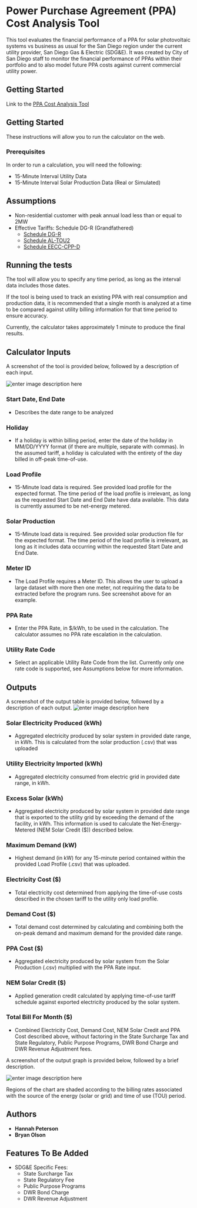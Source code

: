 # Power Purchase Agreement (PPA) Cost Analysis Tool

This tool evaluates the financial performance of a PPA for solar photovoltaic systems vs business as usual for the San Diego region under the current utility provider, San Diego Gas & Electric (SDG&E). It was created by City of San Diego staff to monitor the financial performance of PPAs within their portfolio and to also model future PPA costs against current commercial utility power. 

## Getting Started
Link to the [PPA Cost Analysis Tool](https://bryanolson.github.io/PPACalculator/)

## Getting Started

These instructions will allow you to run the calculator on the web. 

### Prerequisites

In order to run a calculation, you will need the following:

* 15-Minute Interval Utility Data
* 15-Minute Interval Solar Production Data (Real or Simulated)

## Assumptions

* Non-residential customer with peak annual load less than or equal to 2MW
* Effective Tariffs: Schedule DG-R (Grandfathered) 
	* [Schedule DG-R](http://regarchive.sdge.com/tm2/pdf/ELEC_ELEC-SCHEDS_DG-R.pdf)
	* [Schedule AL-TOU2](http://regarchive.sdge.com/tm2/pdf/ELEC_ELEC-SCHEDS_AL-TOU2.pdf)
	* [Schedule EECC-CPP-D](http://regarchive.sdge.com/tm2/pdf/ELEC_ELEC-SCHEDS_EECC-CPP-D.pdf)
	

## Running the tests

The tool will allow you to specify any time period, as long as the interval data includes those dates. 

If the tool is being used to track an existing PPA with real consumption and production data, it is recommended that a single month is analyzed at a time to be compared against utility billing information for that time period to ensure accuracy. 

Currently, the calculator takes approximately 1 minute to produce the final results. 


## Calculator Inputs

A screenshot of the tool is provided below, followed by a description of each input.

![enter image description here](https://github.com/bryanolson/PPACalculator/blob/master/PPA_Image.png?raw=true)


### Start Date, End Date 

* Describes the date range to be analyzed

### Holiday

* If a holiday is within billing period, enter the date of the holiday in MM/DD/YYYY format (if there are multiple, separate with commas). In the assumed tariff, a holiday is calculated with the entirety of the day billed in off-peak time-of-use.

### Load Profile

* 15-Minute load data is required. See provided load profile for the expected format. The time period of the load profile is irrelevant, as long as the requested Start Date and End Date have data available. This data is currently assumed to be net-energy metered.

### Solar Production
* 15-Minute load data is required. See provided solar production file for the expected format. The time period of the load profile is irrelevant, as long as it includes data occurring within the requested Start Date and End Date.

### Meter ID

-   The Load Profile requires a Meter ID. This allows the user to upload a large dataset with more then one meter, not requiring the data to be extracted before the program runs.  See screenshot above for an example.

### PPA Rate
* Enter the PPA Rate, in $/kWh, to be used in the calculation. The calculator assumes no PPA rate escalation in the calculation.
### Utility Rate Code
* Select an applicable Utility Rate Code from the list. Currently only one rate code is supported, see Assumptions below for more information.

	
## Outputs
A screenshot of the output table is provided below, followed by a description of each output.
![enter image description here](https://github.com/bryanolson/PPACalculator/blob/master/PPA_table.png?raw=true)
### Solar Electricity Produced (kWh)
* Aggregated electricity produced by solar system in provided date range, in kWh. This is calculated from the solar production (.csv) that was uploaded
### Utility Electricity Imported (kWh)
* Aggregated electricity consumed from electric grid in provided date range, in kWh. 
### Excess Solar (kWh)
* Aggregated electricity produced by solar system in provided date range that is exported to the utility grid by exceeding the demand of the facility, in kWh. This information is used to calculate the Net-Energy-Metered (NEM Solar Credit ($)) described below.
### Maximum Demand (kW)
* Highest demand (in kW) for any 15-minute period contained within the provided Load Profile (.csv) that was uploaded.
### Electricity Cost ($)
* Total electricity cost determined from applying the time-of-use costs described in the chosen tariff to the utility only load profile. 
### Demand Cost ($)
* Total demand cost determined by calculating and combining both the on-peak demand and maximum demand for the provided date range. 
### PPA Cost ($)
* Aggregated electricity produced by solar system from the Solar Production (.csv) multiplied with the PPA Rate input.
### NEM Solar Credit ($)
* Applied generation credit calculated by applying time-of-use tariff schedule against exported electricity produced by the solar system.
### Total Bill For Month ($)
* Combined Electricity Cost, Demand Cost, NEM Solar Credit and PPA Cost described above, without factoring in the State Surcharge Tax and State Regulatory, Public Purpose Programs, DWR Bond Charge and DWR Revenue Adjustment fees.

A screenshot of the output graph is provided below, followed by a brief description. 

![enter image description here](https://github.com/bryanolson/PPACalculator/blob/master/PPA_graph.png?raw=true)

Regions of the chart are shaded according to the billing rates associated with the source of the energy (solar or grid) and time of use (TOU) period.
## Authors

* **Hannah Peterson** 
* **Bryan Olson**


## Features To Be Added

* SDG&E Specific Fees:
	* State Surcharge Tax
	* State Regulatory Fee
	* Public Purpose Programs
	* DWR Bond Charge
	* DWR Revenue Adjustment
